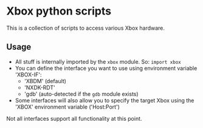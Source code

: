# Xbox python scripts

This is a collection of scripts to access various Xbox hardware.

## Usage

* All stuff is internally imported by the `xbox` module. So: `import xbox`
* You can define the interface you want to use using environment variable 'XBOX-IF':
  * 'XBDM' (default)
  * 'NXDK-RDT'
  * 'gdb' (auto-detected if the `gdb` module exists)
* Some interfaces will also allow you to specify the target Xbox using the 'XBOX' environment variable ('Host:Port')

Not all interfaces support all functionality at this point.
